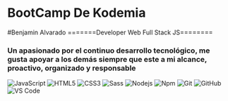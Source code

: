 # BootCamp De Kodemia

#Benjamin Alvarado
=======Developer Web Full Stack JS========
### Un apasionado por el continuo desarrollo tecnológico, me gusta apoyar a los demás siempre que este a mi alcance, proactivo, organizado y responsable
![JavaScript](https://img.shields.io/badge/-JavaScript-F7DF1E?style=flat-square&logo=javascript&logoColor=ffffff)
![HTML5](https://img.shields.io/badge/-HTML5-%23E44D27?style=flat-square&logo=html5&logoColor=ffffff)
![CSS3](https://img.shields.io/badge/-CSS3-%231572B6?style=flat-square&logo=css3)
![Sass](https://img.shields.io/badge/-Sass-%23CC6699?style=flat-square&logo=sass&logoColor=ffffff)
![Nodejs](https://img.shields.io/badge/-Node.js-339933?style=flat-square&logo=Node.js&logoColor=ffffff)
![Npm](https://img.shields.io/badge/-npm-CB3837?style=flat-square&logo=npm)
![Git](https://img.shields.io/badge/-Git-%23F05032?style=flat-square&logo=git&logoColor=%23ffffff)
![GitHub](https://img.shields.io/badge/-GitHub-181717?style=flat-square&logo=github)
![VS Code](http://img.shields.io/badge/-VS%20Code-007ACC?style=flat-square&logo=visual-studio-code&logoColor=ffffff)
<!-- ![Angular](https://img.shields.io/badge/-Angular-DD0031?style=flat-square&logo=Angular&logoColor=ffffff) -->
<!-- ![Bootstrap](https://img.shields.io/badge/-Bootstrap-563D7C?style=flat-square&logo=Bootstrap&logoColor=ffffff) -->
<!-- ![Firebase](https://img.shields.io/badge/-Firebase-FFCA28?style=flat-square&logo=firebase&logoColor=ffffff) -->
<!-- ![Illustrator](http://img.shields.io/badge/-Illustrator-FF9A00?style=flat-square&logo=Adobe-Illustrator&logoColor=ffffff) -->
<!-- ![Photoshop](http://img.shields.io/badge/-Photoshop-31A8FF?style=flat-square&logo=Adobe-Photoshop&logoColor=ffffff) -->

